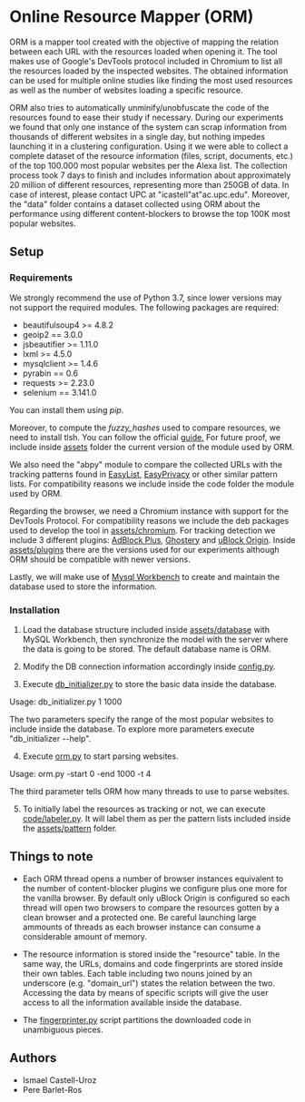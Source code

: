# Online Resource Mapper (ORM)
ORM is a mapper tool created with the objective of mapping the relation between each URL with the resources loaded when opening it. The tool makes use of Google's DevTools protocol included in Chromium to list all the resources loaded by the inspected websites. The obtained information can be used for multiple online studies like finding the most used resources as well as the number of websites loading a specific resource.

ORM also tries to automatically unminify/unobfuscate the code of the resources found to ease their study if necessary. During our experiments we found that only one instance of the system can scrap information from thousands of different websites in a single day, but nothing impedes launching it in a clustering configuration. Using it we were able to collect a complete dataset of the resource information (files, script, documents, etc.) of the top 100.000 most popular websites per the Alexa list. The collection process took 7 days to finish and includes information about approximately 20 million of different resources, representing more than 250GB of data. In case of interest, please contact UPC at "icastell"at"ac.upc.edu". Moreover, the "data" folder contains a dataset collected using ORM about the performance using different content-blockers to browse the top 100K most popular websites.

## Setup
### Requirements
We strongly recommend the use of Python 3.7, since lower versions may not support the required modules.
The following packages are required:
* beautifulsoup4 >= 4.8.2
* geoip2 == 3.0.0
* jsbeautifier >= 1.11.0
* lxml >= 4.5.0
* mysqlclient >= 1.4.6
* pyrabin == 0.6
* requests >= 2.23.0
* selenium == 3.141.0

You can install them using *pip*.

Moreover, to compute the *fuzzy_hashes* used to compare resources, we need to install tlsh. You can follow the official [guide.](https://github.com/trendmicro/tlsh) For future proof, we include inside [assets](assets/) folder the current version of the module used by ORM.

We also need the "abpy" module to compare the collected URLs with the tracking patterns found in [EasyList](https://easylist.to/easylist/easylist.txt), [EasyPrivacy](https://easylist.to/easylist/easyprivacy.txt) or other similar pattern lists.
For compatibility reasons we include inside the code folder the module used by ORM.

Regarding the browser, we need a Chromium instance with support for the DevTools Protocol. For compatibility reasons we include the deb packages used to develop the tool in [assets/chromium](assets/chromium). For tracking detection we include 3 different plugins: [AdBlock Plus](https://adblockplus.org), [Ghostery](https://www.ghostery.com/) and [uBlock Origin](https://chrome.google.com/webstore/detail/ublock-origin/cjpalhdlnbpafiamejdnhcphjbkeiagm?hl=es). Inside [assets/plugins](assets/plugins) there are the versions used for our experiments although ORM should be compatible with newer versions. 


Lastly, we will make use of [Mysql Workbench](https://www.mysql.com/products/workbench/) to create and maintain the database used to store the information.

### Installation
1) Load the database structure included inside [assets/database](assets/database) with MySQL Workbench, then synchronize the model with the server where the data is going to be stored. The default database name is ORM.

2) Modify the DB connection information accordingly inside [config.py](config.py).

3) Execute [db_initializer.py](code/db_initializer.py) to store the basic data inside the database.

Usage: db_initializer.py 1 1000

The two parameters specify the range of the most popular websites to include inside the database. 
To explore more parameters execute "db_initializer --help".

4) Execute [orm.py](code/orm.py) to start parsing websites.

Usage: orm.py -start 0 -end 1000 -t 4

The third parameter tells ORM how many threads to use to parse websites. 

5) To initially label the resources as tracking or not, we can execute [code/labeler.py](code/labeler.py). It will label them as per the pattern lists included inside the [assets/pattern](assets/pattern) folder.

## Things to note

* Each ORM thread opens a number of browser instances equivalent to the number of content-blocker plugins we configure plus one more for the vanilla browser. By default only uBlock Origin is configured so each thread will open two browsers to compare the resources gotten by a clean browser and a protected one. Be careful launching large ammounts of threads as each browser instance can consume a considerable amount of memory.

* The resource information is stored inside the "resource" table. In the same way, the URLs, domains and code fingerprints are stored inside their own tables. Each table including two nouns joined by an underscore (e.g. "domain_url") states the relation between the two. Accessing the data by means of specific scripts will give the user access to all the information available inside the database.

* The [fingerprinter.py](code/fingerprinter.py) script partitions the downloaded code in unambiguous pieces.

## Authors
* Ismael Castell-Uroz
* Pere Barlet-Ros
